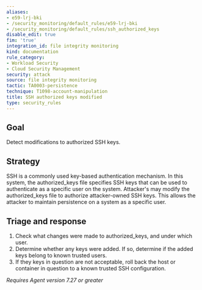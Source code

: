 ```yaml
---
aliases:
- e59-lrj-bki
- /security_monitoring/default_rules/e59-lrj-bki
- /security_monitoring/default_rules/ssh_authorized_keys
disable_edit: true
fim: 'true'
integration_id: file integrity monitoring
kind: documentation
rule_category:
- Workload Security
- Cloud Security Management
security: attack
source: file integrity monitoring
tactic: TA0003-persistence
technique: T1098-account-manipulation
title: SSH authorized keys modified
type: security_rules
---
```


## Goal
Detect modifications to authorized SSH keys.

## Strategy
SSH is a commonly used key-based authentication mechanism. In this system, the authorized_keys file specifies SSH keys that can be used to authenticate as a specific user on the system. Attacker's may modify the authorized_keys file to authorize attacker-owned SSH keys. This allows the attacker to maintain persistence on a system as a specific user.

## Triage and response
1. Check what changes were made to authorized_keys, and under which user.
2. Determine whether any keys were added. If so, determine if the added keys belong to known trusted users.
3. If they keys in question are not acceptable, roll back the host or container in question to a known trusted SSH configuration.


*Requires Agent version 7.27 or greater*
